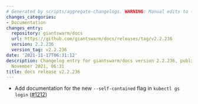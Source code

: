 ```yaml
---
# Generated by scripts/aggregate-changelogs. WARNING: Manual edits to this files will be overwritten.
changes_categories:
- Documentation
changes_entry:
  repository: giantswarm/docs
  url: https://github.com/giantswarm/docs/releases/tag/v2.2.236
  version: 2.2.236
  version_tag: v2.2.236
date: '2021-11-17T06:31:12'
description: Changelog entry for giantswarm/docs version 2.2.236, published on 17
  November 2021, 06:31
title: docs release v2.2.236
---
```


- Add documentation for the new `--self-contained` flag in `kubectl gs login` ([#1212](https://github.com/giantswarm/docs/pull/1212))
